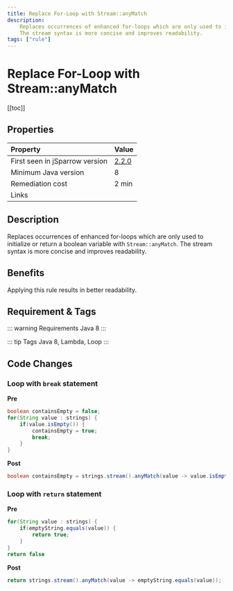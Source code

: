 ```yaml
---
title: Replace For-Loop with Stream::anyMatch
description:
    Replaces occurrences of enhanced for-loops which are only used to initialize or return a boolean variable with `Stream::anyMatch`.
    The stream syntax is more concise and improves readability.
tags: ["rule"]
---
```


# Replace For-Loop with Stream::anyMatch

[[toc]]

## Properties

| Property                        | Value |
|:------------------------------- |:----- |
| First seen in jSparrow version  | [2.2.0](/eclipse/release-notes.html#_2-2-0) |
| Minimum Java version            | 8     |
| Remediation cost                | 2 min |
| Links                           |       |

## Description

Replaces occurrences of enhanced for-loops which are only used to initialize or return a boolean variable with `Stream::anyMatch`.
The stream syntax is more concise and improves readability.

## Benefits
Applying this rule results in better readability.

## Requirement & Tags

::: warning Requirements
Java 8
:::

::: tip Tags
Java 8, Lambda, Loop
:::

## Code Changes

### Loop with `break` statement
__Pre__
```java
boolean containsEmpty = false;
for(String value : strings) {
    if(value.isEmpty()) {
        containsEmpty = true;
        break;
    }
}
```

__Post__
```java
boolean containsEmpty = strings.stream().anyMatch(value -> value.isEmpty());
```

### Loop with `return` statement
__Pre__
```java
for(String value : strings) {
    if(emptyString.equals(value)) {
        return true;
    }
}
return false
```

__Post__
```java
return strings.stream().anyMatch(value -> emptyString.equals(value));
```
